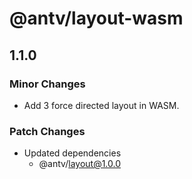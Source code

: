 # @antv/layout-wasm

## 1.1.0

### Minor Changes

- Add 3 force directed layout in WASM.

### Patch Changes

- Updated dependencies
  - @antv/layout@1.0.0
